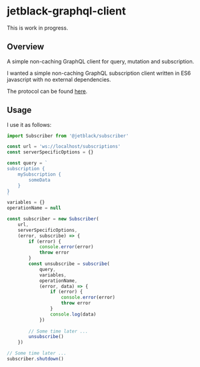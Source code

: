 # jetblack-graphql-client

This is work in progress.

## Overview

A simple non-caching GraphQL client for query, mutation and subscription.

I wanted a simple non-caching GraphQL subscription client written in ES6
javascript with no external dependencies.

The protocol can be found [here](https://github.com/apollographql/subscriptions-transport-ws/blob/master/PROTOCOL.md).

## Usage

I use it as follows:

```js
import Subscriber from '@jetblack/subscriber'

const url = 'ws://localhost/subscriptions'
const serverSpecificOptions = {}

const query = `
subscription {
    mySubscription {
        someData
    }
}
`
variables = {}
operationName = null

const subscriber = new Subscriber(
    url,
    serverSpecificOptions,
    (error, subscribe) => {
        if (error) {
            console.error(error)
            throw error
        }
        const unsubscribe = subscribe(
            query,
            variables,
            operationName,
            (error, data) => {
                if (error) {
                    console.error(error)
                    throw error
                }
                console.log(data)
            })
        
        // Some time later ...
        unsubscribe()
    })

// Some time later ...
subscriber.shutdown()
```